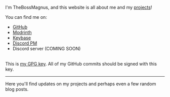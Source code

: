 I'm TheBossMagnus, and this website is all about me and my [projects](https://thebossmagnus.github.io/projects)!

You can find me on:

* [GitHub](https://github.com/TheBossMagnus)
* [Modrinth](https://modrinth.com/user/TheBossMagnus)
* [Keybase](https://keybase.io/thebossmagnus)
* [Discord PM](https://discord.com/users/731196876078186576)
* Discord server (COMING SOON)\
&nbsp;

This is [my GPG key](https://thebossmagnus.github.io/TheBossMagnus_public.asc). All of my GitHub commits should be signed with this key.

---
Here you'll find updates on my projects and perhaps even a few random blog posts.

